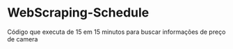 # WebScraping-Schedule

Código que executa de 15 em 15 minutos para buscar informações de preço de camera
